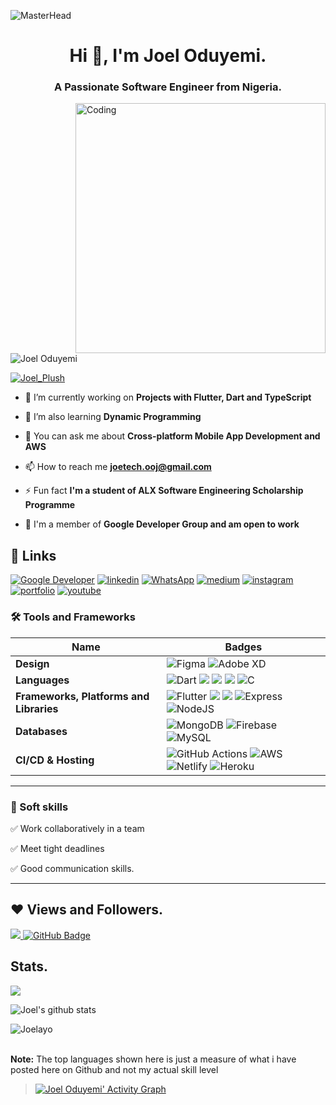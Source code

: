  ![MasterHead](https://blog.bit.ai/wp-content/uploads/2018/09/How-to-Embed-GitHub-Gists-in-Your-Documents-Blog-Banner.png)
<h1 align="center">Hi 👋, I'm Joel Oduyemi.</h1>
<h3 align="center">A Passionate Software Engineer from Nigeria.</h3>
<img align= "right" alt="Coding" width="400" src="https://cdn.dribbble.com/users/1162077/screenshots/3848914/media/320984a9ca58b3c73274c9259ecf6de8.gif">

<p align="left"> <img src="https://komarev.com/ghpvc/?username=Joelayo&label=Profile%20views&color=0e75b6&style=flat" alt="Joel Oduyemi" /> </p>

<p align="left"> <a href="https://twitter.com/Joel_Plush" target="blank"><img src="https://img.shields.io/twitter/follow/Joel_Plush?logo=twitter&style=for-the-badge" alt="Joel_Plush" /></a> </p>

- 🔭 I’m currently working on **Projects with Flutter, Dart and TypeScript**

- 🌱 I’m also learning **Dynamic Programming**

- 💬 You can ask me about **Cross-platform Mobile App Development and AWS**

- 📫 How to reach me **joetech.ooj@gmail.com**

- ⚡ Fun fact **I'm a student of ALX Software Engineering Scholarship Programme**

- 🔭 I'm a member of **Google Developer Group and am open to work**
 
 ## 🔗 Links
[![Google Developer](https://img.shields.io/badge/Google_Dev-0D96F6?style=for-the-badge&logo=google&logoColor=white)](https://developers.google.com/profile/u/joel-oduyemi)
[![linkedin](https://img.shields.io/badge/linkedin-0A66C2?style=for-the-badge&logo=linkedin&logoColor=white)](https://www.linkedin.com/in/https://www.linkedin.com/in/joel-oduyemi/)
[![WhatsApp](https://img.shields.io/badge/WhatsApp-25D366?style=for-the-badge&logo=whatsapp&logoColor=white)](https://wa.link/uh0tmn)
[![medium](https://img.shields.io/badge/medium-fff?style=for-the-badge&logo=medium&logoColor=black)](https://medium.com/@joelplush)
[![instagram](https://img.shields.io/badge/instagram-1DA1F2?style=for-the-badge&logo=instagram&logoColor=white)](https://www.instagram.com/joelayo_)
[![portfolio](https://img.shields.io/badge/my_portfolio-000?style=for-the-badge&logo=ko-fi&logoColor=white)](#)
[![youtube](https://img.shields.io/badge/youtube-ff0000?style=for-the-badge&logo=youtube&logoColor=white)](#)

### 🛠 Tools and Frameworks

Name | Badges
--- | --- 
**Design**  |  ![Figma](https://img.shields.io/badge/figma-%23F24E1E.svg?style=for-the-badge&logo=figma&logoColor=white) ![Adobe XD](https://img.shields.io/badge/Adobe%20XD-470137?style=for-the-badge&logo=Adobe%20XD&logoColor=#FF61F6)
**Languages**  |  ![Dart](https://img.shields.io/badge/dart-%230175C2.svg?style=for-the-badge&logo=dart&logoColor=white) <img src="https://img.shields.io/badge/JavaScript-323330?style=for-the-badge&logo=javascript&logoColor=F7DF1E" /> <img src="https://img.shields.io/badge/CSS3-1572B6?style=for-the-badge&logo=css3&logoColor=white" /> <img src="https://img.shields.io/badge/HTML5-E34F26?style=for-the-badge&logo=html5&logoColor=white" /> ![C](https://img.shields.io/badge/c-%2300599C.svg?style=for-the-badge&logo=c&logoColor=white)
**Frameworks, Platforms and Libraries** | ![Flutter](https://img.shields.io/badge/Flutter-%2302569B.svg?style=for-the-badge&logo=Flutter&logoColor=white) <img src="https://img.shields.io/badge/Bootstrap-563D7C?style=for-the-badge&logo=bootstrap&logoColor=white" /> <img src="https://img.shields.io/badge/React-20232A?style=for-the-badge&logo=react&logoColor=61DAFB" /> ![Express](https://img.shields.io/badge/Express-000?style=for-the-badge&logo=express&logoColor=white) ![NodeJS](https://img.shields.io/badge/node.js-6DA55F?style=for-the-badge&logo=node.js&logoColor=white)
**Databases**  | ![MongoDB](https://img.shields.io/badge/MongoDB-%234ea94b.svg?style=for-the-badge&logo=mongodb&logoColor=white) ![Firebase](https://img.shields.io/badge/firebase-%23039BE5.svg?style=for-the-badge&logo=firebase) ![MySQL](https://img.shields.io/badge/mysql-%2300f.svg?style=for-the-badge&logo=mysql&logoColor=white)
**CI/CD & Hosting**   | ![GitHub Actions](https://img.shields.io/badge/github%20actions-%232671E5.svg?style=for-the-badge&logo=githubactions&logoColor=white) ![AWS](https://img.shields.io/badge/AWS-%23FF9900.svg?style=for-the-badge&logo=amazon-aws&logoColor=white) ![Netlify](https://img.shields.io/badge/netlify-%23000000.svg?style=for-the-badge&logo=netlify&logoColor=#00C7B7) ![Heroku](https://img.shields.io/badge/heroku-%23430098.svg?style=for-the-badge&logo=heroku&logoColor=white)
</p> 

<hr>

### 👔 Soft skills

✅ Work collaboratively in a team

✅ Meet tight deadlines

✅ Good communication skills.

<hr>

## ❤ Views and Followers.

<a href="https://github.com/Joelayo/github-profile-views-counter">
    <img src="https://komarev.com/ghpvc/?username=Joelayo">
</a>
<a href="https://github.com/Tolulope05?tab=followers"><img src="https://img.shields.io/github/followers/Joelayo?label=Followers&style=social" alt="GitHub Badge"></a>


 <br>
 
 
 ## Stats.
 <p><img align="center" src="https://github-readme-stats.vercel.app/api/top-langs/?username=Joelayo&layout=compact&theme=dark&hide_border=false" /></p>
<p><img align="center" src="https://github-readme-stats.vercel.app/api?username=Joelayo&show_icons=true&include_all_commits=true&count_private=true&layout=compact&theme=dark&hide_border=false&border_radius=2&hide=contribs" alt="Joel's github stats" /></p>

<p><img align="center" src="https://github-readme-streak-stats.herokuapp.com/?user=Joelayo&theme=dark" alt="Joelayo" /></p>
<br/>
 <b>Note:</b> The top languages shown here is just a measure of what i have posted here on Github and not my actual skill level


> <a href="https://github.com/Joelayo/github-readme-activity-graph"><img alt="Joel Oduyemi' Activity Graph" src="https://github-readme-activity-graph.cyclic.app.com/graph?username=Joelayo&bg_color=0D1117&color=5BCDEC&line=5BCDEC&point=FFFFFF&hide_border=true" /></a>
<br/>

<!---
Joelayo/Joelayo is a ✨ special ✨ repository because its `README.md` (this file) appears on your GitHub profile.
You can click the Preview link to take a look at your changes.
--->
